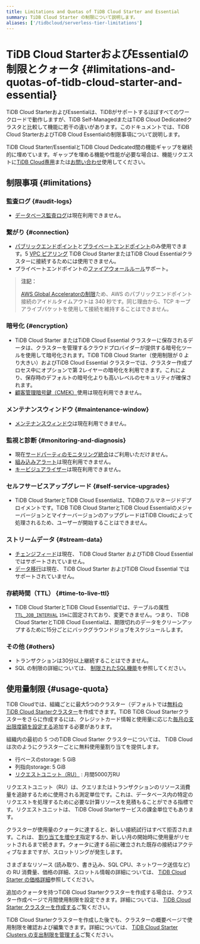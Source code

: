 ```yaml
---
title: Limitations and Quotas of TiDB Cloud Starter and Essential
summary: TiDB Cloud Starter の制限について説明します。
aliases: ['/tidbcloud/serverless-tier-limitations']
---
```


# TiDB Cloud StarterおよびEssentialの制限とクォータ {#limitations-and-quotas-of-tidb-cloud-starter-and-essential}

<!-- markdownlint-disable MD026 -->

TiDB Cloud StarterおよびEssentialは、TiDBがサポートするほぼすべてのワークロードで動作しますが、TiDB Self-ManagedまたはTiDB Cloud Dedicatedクラスタと比較して機能に若干の違いがあります。このドキュメントでは、TiDB Cloud StarterおよびTiDB Cloud Essentialの制限事項について説明します。

TiDB Cloud Starter/EssentialとTiDB Cloud Dedicated間の機能ギャップを継続的に埋めています。ギャップを埋める機能や性能が必要な場合は、機能リクエストに[TiDB Cloud専用](/tidb-cloud/select-cluster-tier.md#tidb-cloud-dedicated)または[お問い合わせ](https://www.pingcap.com/contact-us/?from=en)使用してください。

## 制限事項 {#limitations}

### 監査ログ {#audit-logs}

-   [データベース監査ログ](/tidb-cloud/tidb-cloud-auditing.md)は現在利用できません。

### 繋がり {#connection}

-   [パブリックエンドポイント](/tidb-cloud/connect-via-standard-connection-serverless.md)と[プライベートエンドポイント](/tidb-cloud/set-up-private-endpoint-connections-serverless.md)のみ使用できます。5 [VPC ピアリング](/tidb-cloud/set-up-vpc-peering-connections.md) TiDB Cloud StarterまたはTiDB Cloud Essentialクラスターに接続するためには使用できません。
-   プライベートエンドポイントの[ファイアウォールルール](/tidb-cloud/configure-serverless-firewall-rules-for-public-endpoints.md)サポート。

> **注記：**
>
> [AWS Global Acceleratorの制限](https://docs.aws.amazon.com/global-accelerator/latest/dg/introduction-how-it-works.html#about-idle-timeout)ため、AWS のパブリックエンドポイント接続のアイドルタイムアウトは 340 秒です。同じ理由から、TCP キープアライブパケットを使用して接続を維持することはできません。

### 暗号化 {#encryption}

-   TiDB Cloud Starter またはTiDB Cloud Essential クラスターに保存されるデータは、クラスターを管理するクラウドプロバイダーが提供する暗号化ツールを使用して暗号化されます。TiDB TiDB Cloud Starter（使用制限が 0 より大きい）およびTiDB Cloud Essential クラスターでは、クラスター作成プロセス中にオプションで第 2レイヤーの暗号化を利用できます。これにより、保存時のデフォルトの暗号化よりも高いレベルのセキュリティが確保されます。
-   [顧客管理暗号鍵（CMEK）](/tidb-cloud/tidb-cloud-encrypt-cmek-aws.md)使用は現在利用できません。

### メンテナンスウィンドウ {#maintenance-window}

-   [メンテナンスウィンドウ](/tidb-cloud/configure-maintenance-window.md)は現在利用できません。

### 監視と診断 {#monitoring-and-diagnosis}

-   現在[サードパーティのモニタリング統合](/tidb-cloud/third-party-monitoring-integrations.md)はご利用いただけません。
-   [組み込みアラート](/tidb-cloud/monitor-built-in-alerting.md)は現在利用できません。
-   [キービジュアライザー](/tidb-cloud/tune-performance.md#key-visualizer)は現在利用できません。

### セルフサービスアップグレード {#self-service-upgrades}

-   TiDB Cloud StarterとTiDB Cloud Essentialは、TiDBのフルマネージドデプロイメントです。TiDB TiDB Cloud StarterとTiDB Cloud EssentialのメジャーバージョンとマイナーバージョンのアップグレードはTiDB Cloudによって処理されるため、ユーザーが開始することはできません。

### ストリームデータ {#stream-data}

-   [チェンジフィード](/tidb-cloud/changefeed-overview.md)は現在、 TiDB Cloud Starter およびTiDB Cloud Essential ではサポートされていません。
-   [データ移行](/tidb-cloud/migrate-from-mysql-using-data-migration.md)は現在、 TiDB Cloud Starter およびTiDB Cloud Essential ではサポートされていません。

### 存続時間（TTL） {#time-to-live-ttl}

-   TiDB Cloud StarterとTiDB Cloud Essentialでは、テーブルの属性[`TTL_JOB_INTERVAL`](/time-to-live.md#ttl-job) `15m`に固定されており、変更できません。つまり、 TiDB Cloud StarterとTiDB Cloud Essentialは、期限切れのデータをクリーンアップするために15分ごとにバックグラウンドジョブをスケジュールします。

### その他 {#others}

-   トランザクションは30分以上継続することはできません。
-   SQL の制限の詳細については、 [制限されたSQL機能](/tidb-cloud/limited-sql-features.md)を参照してください。

## 使用量制限 {#usage-quota}

TiDB Cloudでは、組織ごとに最大5つのクラスター（デフォルトでは[無料のTiDB Cloud Starterクラスター](/tidb-cloud/select-cluster-tier.md#tidb-cloud-serverless)を作成できます。TiDB TiDB Cloud Starterクラスターをさらに作成するには、クレジットカード情報と使用量に応じた[毎月の支出限度額を設定する](/tidb-cloud/manage-serverless-spend-limit.md)追加する必要があります。

組織内の最初の 5 つのTiDB Cloud Starter クラスターについては、 TiDB Cloud は次のようにクラスターごとに無料使用量割り当てを提供します。

-   行ベースのstorage: 5 GiB
-   列指向storage: 5 GiB
-   [リクエストユニット（RU）](/tidb-cloud/tidb-cloud-glossary.md#request-unit) : 月間5000万RU

リクエストユニット（RU）は、クエリまたはトランザクションのリソース消費量を追跡するために使用される測定単位です。これは、データベース内の特定のリクエストを処理するために必要な計算リソースを見積もることができる指標です。リクエストユニットは、 TiDB Cloud Starterサービスの課金単位でもあります。

クラスターが使用量のクォータに達すると、新しい接続試行はすべて拒否されます。これは、 [割り当てを増やす](/tidb-cloud/manage-serverless-spend-limit.md#update-spending-limit)指定するか、新しい月の開始時に使用量がリセットされるまで続きます。クォータに達する前に確立された既存の接続はアクティブなままですが、スロットリングが発生します。

さまざまなリソース (読み取り、書き込み、SQL CPU、ネットワーク送信など) の RU 消費量、価格の詳細、スロットル情報の詳細については、 [TiDB Cloud Starter の価格詳細](https://www.pingcap.com/tidb-cloud-starter-pricing-details/)参照してください。

追加のクォータを持つTiDB Cloud Starterクラスターを作成する場合は、クラスター作成ページで月間使用制限を設定できます。詳細については、 [TiDB Cloud Starter クラスターを作成する](/tidb-cloud/create-tidb-cluster-serverless.md)ご覧ください。

TiDB Cloud Starterクラスターを作成した後でも、クラスターの概要ページで使用制限を確認および編集できます。詳細については、 [TiDB Cloud Starter Clusters の支出制限を管理する](/tidb-cloud/manage-serverless-spend-limit.md)ご覧ください。
